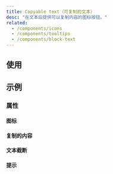 ```yaml
---
title: Copyable text（可复制的文本）
desc: "在文本后提供可以复制内容的图标按钮。"
related:
  - /components/icons
  - /components/tooltips
  - /components/block-text
---
```


## 使用

<copyable-text-usage></copyable-text-usage>

## 示例

### 属性

#### 图标

<masa-example file="Examples.components.copyable_text.Icon"></masa-example>

#### 复制的内容

<masa-example file="Examples.components.copyable_text.Text"></masa-example>

#### 文本截断

<masa-example file="Examples.components.copyable_text.TextTruncate"></masa-example>

#### 提示

<masa-example file="Examples.components.copyable_text.Tooltip"></masa-example>